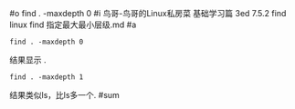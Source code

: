 #o
find . -maxdepth 0
#i
鸟哥-鸟哥的Linux私房菜 基础学习篇 3ed
7.5.2 find
linux find 指定最大最小层级.md
#a
```
find . -maxdepth 0
```
结果显示 .
```
find . -maxdepth 1
```
结果类似ls，比ls多一个.
#sum
